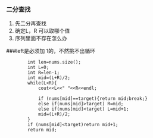### 二分查找

1. 先二分再查找
2. 确定L，R 可以取哪个值
3. 序列里面不存在怎么办

###left是必须加 1的，不然挑不出循环

```
        int len=nums.size();
        int L=0;
        int R=len-1;
        int mid=(L+R)/2;
        while(L<R){
            cout<<L<<" "<<R<<endl;
            
            if (nums[mid]==target){return mid;break;}
            else if(nums[mid]>target) R=mid;
            else if(nums[mid]<target) L=mid+1; 
            mid=(L+R)/2;
        }
        if (nums[mid]<target)return mid+1;
        return mid;
```

